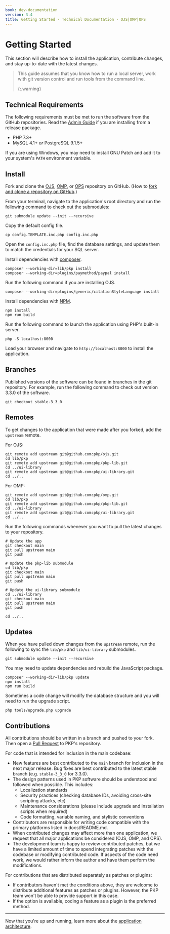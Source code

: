 ```yaml
---
book: dev-documentation
version: 3.4
title: Getting Started - Technical Documentation - OJS|OMP|OPS
---
```


# Getting Started

This section will describe how to install the application, contribute changes, and stay up-to-date with the latest changes.

> This guide assumes that you know how to run a local server, work with git version control and run tools from the command line. 
> 
> {:.warning}

## Technical Requirements

The following requirements must be met to run the software from the GitHub repositories. Read the [Admin Guide](../../../admin-guide/en/managing-the-environment) if you are installing from a release package.

- PHP 7.3+
- MySQL 4.1+ _or_ PostgreSQL 9.1.5+

If you are using Windows, you may need to install GNU Patch and add it to your system's `PATH` environment variable.

## Install

Fork and clone the [OJS](https://github.com/pkp/ojs), [OMP](https://github.com/pkp/omp), or [OPS](https://github.com/pkp/ops) repository on GitHub. (How to [fork and clone a repository on GitHub](https://help.github.com/en/articles/fork-a-repo).)

From your terminal, navigate to the application's root directory and run the following command to check out the submodules:

```
git submodule update --init --recursive
```

Copy the default config file.

```
cp config.TEMPLATE.inc.php config.inc.php
```

Open the `config.inc.php` file, find the database settings, and update them to match the credentials for your SQL server.

Install dependencies with [composer](https://getcomposer.org/).

```
composer --working-dir=lib/pkp install
composer --working-dir=plugins/paymethod/paypal install
```

Run the following command if you are installing OJS.

```
composer --working-dir=plugins/generic/citationStyleLanguage install
```

Install dependencies with [NPM](https://www.npmjs.com/).

```
npm install
npm run build
```

Run the following command to launch the application using PHP's built-in server.

```
php -S localhost:8000
```

Load your browser and navigate to `http://localhost:8000` to install the application.

## Branches

Published versions of the software can be found in branches in the git repository. For example, run the following command to check out version 3.3.0 of the software.

```
git checkout stable-3_3_0
```

## Remotes

To get changes to the application that were made after you forked, add the `upstream` remote.

For OJS:

```
git remote add upstream git@github.com:pkp/ojs.git
cd lib/pkp
git remote add upstream git@github.com:pkp/pkp-lib.git
cd ../ui-library
git remote add upstream git@github.com:pkp/ui-library.git
cd ../..
```

For OMP:

```
git remote add upstream git@github.com:pkp/omp.git
cd lib/pkp
git remote add upstream git@github.com:pkp/pkp-lib.git
cd ../ui-library
git remote add upstream git@github.com:pkp/ui-library.git
cd ../..
```

Run the following commands whenever you want to pull the latest changes to your repository.

```
# Update the app
git checkout main
git pull upstream main
git push

# Update the pkp-lib submodule
cd lib/pkp
git checkout main
git pull upstream main
git push

# Update the ui-library submodule
cd ../ui-library
git checkout main
git pull upstream main
git push

cd ../..
```

## Updates

When you have pulled down changes from the `upstream` remote, run the following to sync the `lib/pkp` and `lib/ui-library` submodules.

```
git submodule update --init --recursive
```

You may need to update dependencies and rebuild the JavaScript package.

```
composer --working-dir=lib/pkp update
npm install
npm run build
```

Sometimes a code change will modify the database structure and you will need to run the upgrade script.

```
php tools/upgrade.php upgrade
```

## Contributions

All contributions should be written in a branch and pushed to your fork. Then open a [Pull Request](https://help.github.com/en/articles/creating-a-pull-request-from-a-fork) to PKP's repository.

For code that is intended for inclusion in the main codebase:
- New features are best contributed to the `main` branch for inclusion in the next major release. Bug fixes are best contributed to the latest stable branch (e.g. `stable-3_3_0` for 3.3.0).
- The design patterns used in PKP software should be understood and followed when possible. This includes:
  - Localization standards
  - Security practices (checking database IDs, avoiding cross-site scripting attacks, etc)
  - Maintenance considerations (please include upgrade and installation scripts when required)
  - Code formatting, variable naming, and stylistic conventions
- Contributors are responsible for writing code compatible with the primary platforms listed in docs/README.md.
- When contributed changes may affect more than one application, we request that all major applications be considered (OJS, OMP, and OPS).
- The development team is happy to review contributed patches, but we have a limited amount of time to spend integrating patches with the codebase or modifying contributed code. If aspects of the code need work, we would rather inform the author and have them perform the modifications.

For contributions that are distributed separately as patches or plugins:
- If contributors haven't met the conditions above, they are welcome to distribute additional features as patches or plugins. However, the PKP team won't be able to provide support in this case.
- If the option is available, coding a feature as a plugin is the preferred method.

---

Now that you're up and running, learn more about the [application architecture](./architecture).
